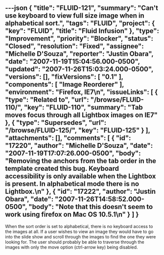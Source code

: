 ---json
{
  "title": "FLUID-121",
  "summary": "Can't use keyboard to view full size image when in alphabetical sort.",
  "tags": "FLUID",
  "project": {
    "key": "FLUID",
    "title": "Fluid Infusion"
  },
  "type": "Improvement",
  "priority": "Blocker",
  "status": "Closed",
  "resolution": "Fixed",
  "assignee": "Michelle D'Souza",
  "reporter": "Justin Obara",
  "date": "2007-11-19T15:04:56.000-0500",
  "updated": "2007-11-26T15:03:24.000-0500",
  "versions": [],
  "fixVersions": [
    "0.1"
  ],
  "components": [
    "Image Reorderer"
  ],
  "environment": "Firefox, IE7\n",
  "issueLinks": [
    {
      "type": "Related to",
      "url": "/browse/FLUID-110/",
      "key": "FLUID-110",
      "summary": "Tab moves focus through all Lightbox images on IE7"
    },
    {
      "type": "Supersedes",
      "url": "/browse/FLUID-125/",
      "key": "FLUID-125"
    }
  ],
  "attachments": [],
  "comments": [
    {
      "id": "17220",
      "author": "Michelle D'Souza",
      "date": "2007-11-19T17:07:26.000-0500",
      "body": "Removing the anchors from the tab order in the template created this bug. Keyboard accessibility is only available when the Lightbox is present. In alphabetical mode there is no Lightbox.\n"
    },
    {
      "id": "17222",
      "author": "Justin Obara",
      "date": "2007-11-26T14:58:52.000-0500",
      "body": "Note that this doesn't seem to work using firefox on Mac OS 10.5.1\n"
    }
  ]
}
---
When the sort order is set to alphabetical, there is no keyboard access to the images at all. If a user wishes to view an image they would have to go into the slide show and scroll through the images to find the one they were looking for. The user should probably be able to traverse through the images with only the move option (ctrl-arrow key) being disabled.&#x20;

        